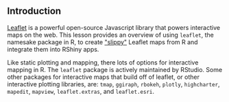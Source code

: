 ---
---

## Introduction

[Leaflet](http://leafletjs.com/) is a powerful open-source Javascript library that powers interactive maps on the web. This lesson provides an overview of using `leaflet`, the namesake package in R, to create ["slippy"](https://www.planet.com/docs/guides/slippy-maps/) Leaflet maps from R and integrate them into RShiny apps. 

Like static plotting and mapping, there lots of options for interactive mapping in R. The `leaflet` package is actively maintained by RStudio. Some other packages for interactive maps that build off of leaflet, or other interactive plotting libraries, are: `tmap`, `ggiraph`, `rbokeh`, `plotly`, `highcharter`, `mapedit`, `mapview`, `leaflet.extras`, and `leaflet.esri`.


